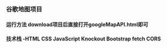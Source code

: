 ### 谷歌地图项目
#### 运行方法 download项目后直接打开googleMapAPI.html即可
#### 技术栈 -HTML CSS JavaScript Knockout Bootstrap fetch CORS
